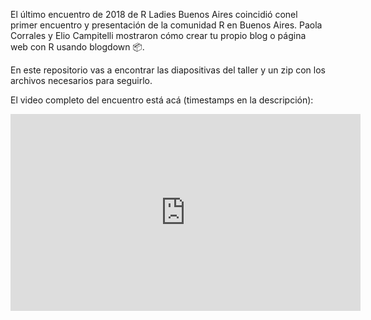 El último encuentro de 2018 de R Ladies Buenos Aires coincidió conel primer encuentro y presentación de la comunidad R en Buenos Aires. Paola Corrales y Elio Campitelli mostraron cómo crear tu propio blog o página web con R usando blogdown 📦. 

En este repositorio vas a encontrar las diapositivas del taller y un zip con los archivos necesarios para seguirlo. 

El video completo del encuentro está acá (timestamps en la descripción):

<iframe width="560" height="315" src="https://www.youtube-nocookie.com/embed/MvaG8sC8Me0" frameborder="0" allow="accelerometer; autoplay; encrypted-media; gyroscope; picture-in-picture" allowfullscreen></iframe>